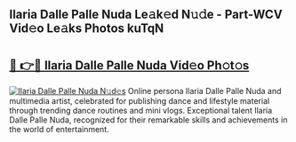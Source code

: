 ## Ilaria Dalle Palle Nuda Le𝚊k𝚎d N𝚞𝚍e - Part-WCV Vid𝚎o Le𝚊ks Photos kuTqN

# <h2><a href="http://fbfhwhv.evod.top/?m=Ilaria+Dalle+Palle+Nuda">🔗 👉🔴 Ilaria Dalle Palle Nuda Vid𝚎o Ph𝚘t𝚘s</a></h2>

[![Ilaria Dalle Palle Nuda N𝚞d𝚎s](https://i.imgur.com/8V9OHl7.gif)](http://fbfhwhv.evod.top/?m=Ilaria+Dalle+Palle+Nuda)
Online persona Ilaria Dalle Palle Nuda and multimedia artist, celebrated for publishing dance and lifestyle material through trending dance routines and mini vlogs. Exceptional talent Ilaria Dalle Palle Nuda, recognized for their remarkable skills and achievements in the world of entertainment. 
